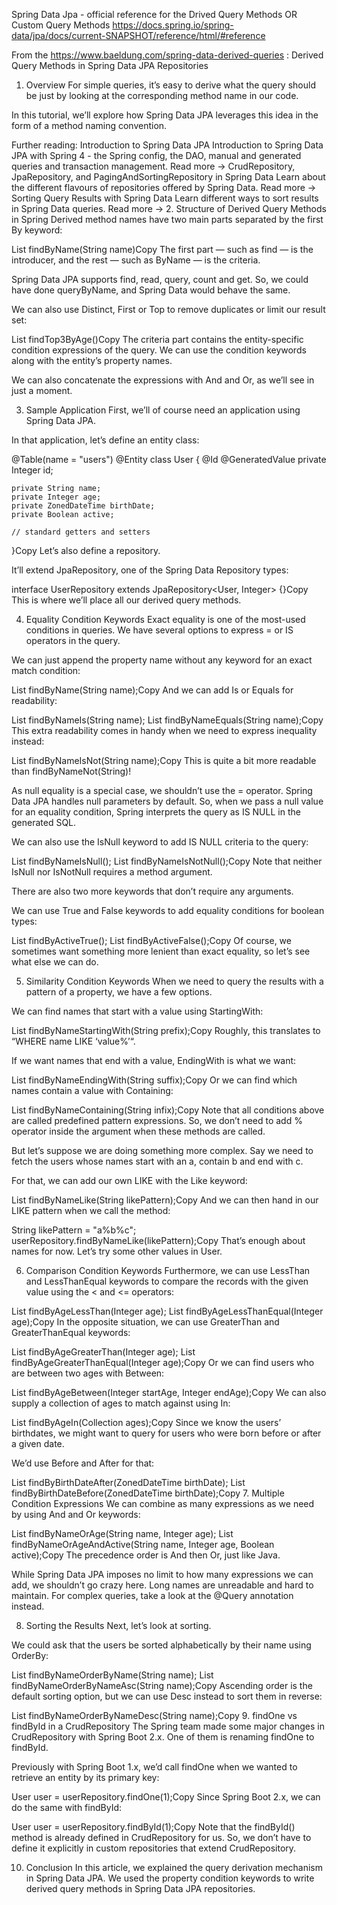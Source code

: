 
Spring Data Jpa - official reference for the Drived Query Methods OR Custom Query Methods
https://docs.spring.io/spring-data/jpa/docs/current-SNAPSHOT/reference/html/#reference



From the https://www.baeldung.com/spring-data-derived-queries : 
Derived Query Methods in Spring Data JPA Repositories
1. Overview
For simple queries, it’s easy to derive what the query should be just by looking at the corresponding method name in our code.

In this tutorial, we’ll explore how Spring Data JPA leverages this idea in the form of a method naming convention.

Further reading:
Introduction to Spring Data JPA
Introduction to Spring Data JPA with Spring 4 - the Spring config, the DAO, manual and generated queries and transaction management.
Read more →
CrudRepository, JpaRepository, and PagingAndSortingRepository in Spring Data
Learn about the different flavours of repositories offered by Spring Data.
Read more →
Sorting Query Results with Spring Data
Learn different ways to sort results in Spring Data queries.
Read more →
2. Structure of Derived Query Methods in Spring
Derived method names have two main parts separated by the first By keyword:

List<User> findByName(String name)Copy
The first part — such as find — is the introducer, and the rest — such as ByName — is the criteria.

Spring Data JPA supports find, read, query, count and get. So, we could have done queryByName, and Spring Data would behave the same.

We can also use Distinct, First or Top to remove duplicates or limit our result set:

List<User> findTop3ByAge()Copy
The criteria part contains the entity-specific condition expressions of the query. We can use the condition keywords along with the entity’s property names.

We can also concatenate the expressions with And and Or, as we’ll see in just a moment.

3. Sample Application
First, we’ll of course need an application using Spring Data JPA.

In that application, let’s define an entity class:

@Table(name = "users")
@Entity
class User {
    @Id
    @GeneratedValue
    private Integer id;
    
    private String name;
    private Integer age;
    private ZonedDateTime birthDate;
    private Boolean active;

    // standard getters and setters
}Copy
Let’s also define a repository.

It’ll extend JpaRepository, one of the Spring Data Repository types:

interface UserRepository extends JpaRepository<User, Integer> {}Copy
This is where we’ll place all our derived query methods.

4. Equality Condition Keywords
Exact equality is one of the most-used conditions in queries. We have several options to express = or IS operators in the query.

We can just append the property name without any keyword for an exact match condition:

List<User> findByName(String name);Copy
And we can add Is or Equals for readability:

List<User> findByNameIs(String name);
List<User> findByNameEquals(String name);Copy
This extra readability comes in handy when we need to express inequality instead:

List<User> findByNameIsNot(String name);Copy
This is quite a bit more readable than findByNameNot(String)!

As null equality is a special case, we shouldn’t use the = operator. Spring Data JPA handles null parameters by default. So, when we pass a null value for an equality condition, Spring interprets the query as IS NULL in the generated SQL.

We can also use the IsNull keyword to add IS NULL criteria to the query:

List<User> findByNameIsNull();
List<User> findByNameIsNotNull();Copy
Note that neither IsNull nor IsNotNull requires a method argument.

There are also two more keywords that don’t require any arguments.

We can use True and False keywords to add equality conditions for boolean types:

List<User> findByActiveTrue();
List<User> findByActiveFalse();Copy
Of course, we sometimes want something more lenient than exact equality, so let’s see what else we can do.

5. Similarity Condition Keywords
When we need to query the results with a pattern of a property, we have a few options.

We can find names that start with a value using StartingWith:

List<User> findByNameStartingWith(String prefix);Copy
Roughly, this translates to “WHERE name LIKE ‘value%’“.

If we want names that end with a value, EndingWith is what we want:

List<User> findByNameEndingWith(String suffix);Copy
Or we can find which names contain a value with Containing:

List<User> findByNameContaining(String infix);Copy
Note that all conditions above are called predefined pattern expressions. So, we don’t need to add % operator inside the argument when these methods are called.

But let’s suppose we are doing something more complex. Say we need to fetch the users whose names start with an a, contain b and end with c.

For that, we can add our own LIKE with the Like keyword:

List<User> findByNameLike(String likePattern);Copy
And we can then hand in our LIKE pattern when we call the method:

String likePattern = "a%b%c";
userRepository.findByNameLike(likePattern);Copy
That’s enough about names for now. Let’s try some other values in User.

6. Comparison Condition Keywords
Furthermore, we can use LessThan and LessThanEqual keywords to compare the records with the given value using the < and <= operators:

List<User> findByAgeLessThan(Integer age);
List<User> findByAgeLessThanEqual(Integer age);Copy
In the opposite situation, we can use GreaterThan and GreaterThanEqual keywords:

List<User> findByAgeGreaterThan(Integer age);
List<User> findByAgeGreaterThanEqual(Integer age);Copy
Or we can find users who are between two ages with Between:

List<User> findByAgeBetween(Integer startAge, Integer endAge);Copy
We can also supply a collection of ages to match against using In:

List<User> findByAgeIn(Collection<Integer> ages);Copy
Since we know the users’ birthdates, we might want to query for users who were born before or after a given date.

We’d use Before and After for that:

List<User> findByBirthDateAfter(ZonedDateTime birthDate);
List<User> findByBirthDateBefore(ZonedDateTime birthDate);Copy
7. Multiple Condition Expressions
We can combine as many expressions as we need by using And and Or keywords:

List<User> findByNameOrAge(String name, Integer age);
List<User> findByNameOrAgeAndActive(String name, Integer age, Boolean active);Copy
The precedence order is And then Or, just like Java.

While Spring Data JPA imposes no limit to how many expressions we can add, we shouldn’t go crazy here. Long names are unreadable and hard to maintain. For complex queries, take a look at the @Query annotation instead.

8. Sorting the Results
Next, let’s look at sorting.

We could ask that the users be sorted alphabetically by their name using OrderBy:

List<User> findByNameOrderByName(String name);
List<User> findByNameOrderByNameAsc(String name);Copy
Ascending order is the default sorting option, but we can use Desc instead to sort them in reverse:

List<User> findByNameOrderByNameDesc(String name);Copy
9. findOne vs findById in a CrudRepository
The Spring team made some major changes in CrudRepository with Spring Boot 2.x. One of them is renaming findOne to findById.

Previously with Spring Boot 1.x, we’d call findOne when we wanted to retrieve an entity by its primary key:

User user = userRepository.findOne(1);Copy
Since Spring Boot 2.x, we can do the same with findById:

User user = userRepository.findById(1);Copy
Note that the findById() method is already defined in CrudRepository for us. So, we don’t have to define it explicitly in custom repositories that extend CrudRepository.

10. Conclusion
In this article, we explained the query derivation mechanism in Spring Data JPA. We used the property condition keywords to write derived query methods in Spring Data JPA repositories.
